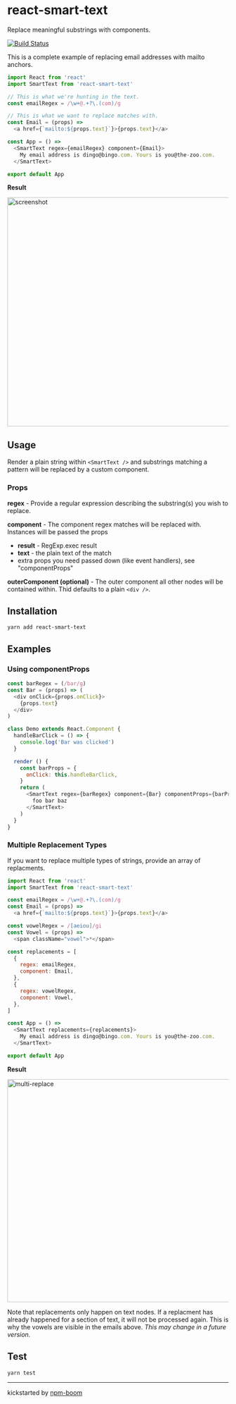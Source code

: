 # react-smart-text

Replace meaningful substrings with components.

[![Build Status](https://travis-ci.org/understory-dev/react-smart-text.svg?branch=master)](https://travis-ci.org/understory-dev/react-smart-text)

This is a complete example of replacing email addresses with mailto anchors.

```js
import React from 'react'
import SmartText from 'react-smart-text'

// This is what we're hunting in the text.
const emailRegex = /\w+@.+?\.(com)/g

// This is what we want to replace matches with.
const Email = (props) =>
  <a href={`mailto:${props.text}`}>{props.text}</a>

const App = () =>
  <SmartText regex={emailRegex} component={Email}>
    My email address is dingo@bingo.com. Yours is you@the-zoo.com.
  </SmartText>

export default App
```

**Result**

<img width="520" alt="screenshot" src="https://cloud.githubusercontent.com/assets/1720010/25159597/680340e4-2476-11e7-90fd-c54fe07494ba.png">


## Usage

Render a plain string within `<SmartText />` and substrings matching a pattern
will be replaced by a custom component.

### Props

**regex** - Provide a regular expression describing the substring(s) you wish to
replace.

**component** - The component regex matches will be replaced with. Instances will be passed the props

* **result** - RegExp.exec result
* **text** - the plain text of the match
* extra props you need passed down (like event handlers), see "componentProps"

**outerComponent (optional)** - The outer component all other nodes will be
contained within.  Thid defaults to a plain `<div />`.


## Installation

`yarn add react-smart-text`


## Examples

### Using componentProps

```js
const barRegex = (/bar/g)
const Bar = (props) => (
  <div onClick={props.onClick}>
    {props.text}
  </div>
)

class Demo extends React.Component {
  handleBarClick = () => {
    console.log('Bar was clicked')
  }

  render () {
    const barProps = {
      onClick: this.handleBarClick,
    }
    return (
      <SmartText regex={barRegex} component={Bar} componentProps={barProps}>
        foo bar baz
      </SmartText>
    )
  }
}
```

### Multiple Replacement Types

If you want to replace multiple types of strings, provide an array of
replacments.

```js
import React from 'react'
import SmartText from 'react-smart-text'

const emailRegex = /\w+@.+?\.(com)/g
const Email = (props) =>
  <a href={`mailto:${props.text}`}>{props.text}</a>

const vowelRegex = /[aeiou]/gi
const Vowel = (props) =>
  <span className="vowel">*</span>

const replacements = [
  {
    regex: emailRegex,
    component: Email,
  },
  {
    regex: vowelRegex,
    component: Vowel,
  },
]

const App = () =>
  <SmartText replacements={replacements}>
    My email address is dingo@bingo.com. Yours is you@the-zoo.com.
  </SmartText>

export default App
```

**Result**

<img width="506" alt="multi-replace" src="https://cloud.githubusercontent.com/assets/1720010/25239308/49368b54-25b5-11e7-9110-3ca4945a6d78.png">

Note that replacements only happen on text nodes.  If a replacment has already
happened for a section of text, it will not be processed again.  This is why the
vowels are visible in the emails above.  *This may change in a future version.*


## Test

`yarn test`





---
kickstarted by [npm-boom][npm-boom]

[npm-boom]: https://github.com/reergymerej/npm-boom
